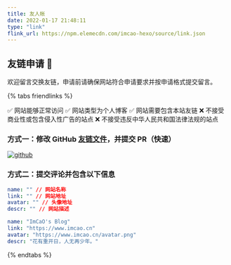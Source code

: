 ```yaml
---
title: 友人帐
date: 2022-01-17 21:48:11
type: "link"
flink_url: https://npm.elemecdn.com/imcao-hexo/source/link.json
---
```


## 友链申请 🚀

欢迎留言交换友链，申请前请确保网站符合申请要求并按申请格式提交留言。

{% tabs friendlinks %}

<!-- tab 申请要求 -->

✅ 网站能够正常访问
✅ 网站类型为个人博客
✅ 网站需要包含本站友链
❌ 不接受商业性或包含侵入性广告的站点
❌ 不接受违反中华人民共和国法律法规的站点

<!-- endtab -->

<!-- tab 申请方式 -->

### 方式一：修改 GitHub [友链文件](https://github.com/ImCa0/ImCaO-blog-hexo/edit/master/source/link.json)，并提交 PR（快速）

[![github](https://npm.elemecdn.com/imcao-hexo/source/link/github.png)](https://github.com/ImCa0/ImCaO-blog-hexo/edit/master/source/link.json)

### 方式二：提交评论并包含以下信息

```yml
name: "" // 网站名称
link: "" // 网站地址
avatar: "" // 头像地址
descr: "" // 网站描述
```

<!-- endtab -->

<!-- tab 本站信息 -->

```yml
name: "ImCaO's Blog"
link: "https://www.imcao.cn"
avatar: "https://www.imcao.cn/avatar.png"
descr: "花有重开日，人无再少年。"
```

<!-- endtab -->

{% endtabs %}
